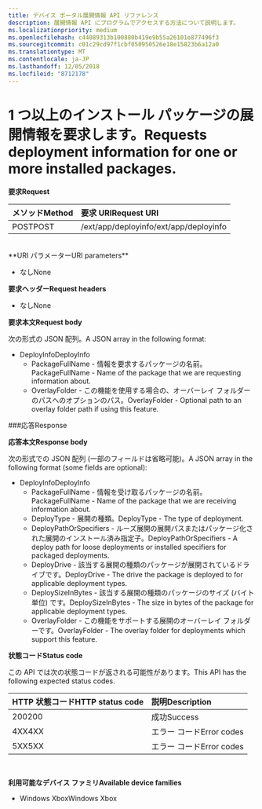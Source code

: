 ```yaml
---
title: デバイス ポータル展開情報 API リファレンス
description: 展開情報 API にプログラムでアクセスする方法について説明します。
ms.localizationpriority: medium
ms.openlocfilehash: c44089313b100880b419e9b55a26101e877496f3
ms.sourcegitcommit: c01c29cd97f1cbf050950526e18e15823b6a12a0
ms.translationtype: MT
ms.contentlocale: ja-JP
ms.lasthandoff: 12/05/2018
ms.locfileid: "8712178"
---
```

# <a name="requests-deployment-information-for-one-or-more-installed-packages"></a><span data-ttu-id="3ff37-103">1 つ以上のインストール パッケージの展開情報を要求します。</span><span class="sxs-lookup"><span data-stu-id="3ff37-103">Requests deployment information for one or more installed packages.</span></span>

**<span data-ttu-id="3ff37-104">要求</span><span class="sxs-lookup"><span data-stu-id="3ff37-104">Request</span></span>**

<span data-ttu-id="3ff37-105">メソッド</span><span class="sxs-lookup"><span data-stu-id="3ff37-105">Method</span></span>      | <span data-ttu-id="3ff37-106">要求 URI</span><span class="sxs-lookup"><span data-stu-id="3ff37-106">Request URI</span></span>
:------     | :------
<span data-ttu-id="3ff37-107">POST</span><span class="sxs-lookup"><span data-stu-id="3ff37-107">POST</span></span> | <span data-ttu-id="3ff37-108">/ext/app/deployinfo</span><span class="sxs-lookup"><span data-stu-id="3ff37-108">/ext/app/deployinfo</span></span>
<br />
**<span data-ttu-id="3ff37-109">URI パラメーター</span><span class="sxs-lookup"><span data-stu-id="3ff37-109">URI parameters</span></span>**

 - <span data-ttu-id="3ff37-110">なし</span><span class="sxs-lookup"><span data-stu-id="3ff37-110">None</span></span>

**<span data-ttu-id="3ff37-111">要求ヘッダー</span><span class="sxs-lookup"><span data-stu-id="3ff37-111">Request headers</span></span>**

- <span data-ttu-id="3ff37-112">なし</span><span class="sxs-lookup"><span data-stu-id="3ff37-112">None</span></span>

**<span data-ttu-id="3ff37-113">要求本文</span><span class="sxs-lookup"><span data-stu-id="3ff37-113">Request body</span></span>**

<span data-ttu-id="3ff37-114">次の形式の JSON 配列。</span><span class="sxs-lookup"><span data-stu-id="3ff37-114">A JSON array in the following format:</span></span>

* <span data-ttu-id="3ff37-115">DeployInfo</span><span class="sxs-lookup"><span data-stu-id="3ff37-115">DeployInfo</span></span>
  * <span data-ttu-id="3ff37-116">PackageFullName - 情報を要求するパッケージの名前。</span><span class="sxs-lookup"><span data-stu-id="3ff37-116">PackageFullName - Name of the package that we are requesting information about.</span></span>
  * <span data-ttu-id="3ff37-117">OverlayFolder - この機能を使用する場合の、オーバーレイ フォルダーのパスへのオプションのパス。</span><span class="sxs-lookup"><span data-stu-id="3ff37-117">OverlayFolder - Optional path to an overlay folder path if using this feature.</span></span>

###<a name="response"></a><span data-ttu-id="3ff37-118">応答</span><span class="sxs-lookup"><span data-stu-id="3ff37-118">Response</span></span>

**<span data-ttu-id="3ff37-119">応答本文</span><span class="sxs-lookup"><span data-stu-id="3ff37-119">Response body</span></span>**

<span data-ttu-id="3ff37-120">次の形式での JSON 配列 (一部のフィールドは省略可能)。</span><span class="sxs-lookup"><span data-stu-id="3ff37-120">A JSON array in the following format (some fields are optional):</span></span>

* <span data-ttu-id="3ff37-121">DeployInfo</span><span class="sxs-lookup"><span data-stu-id="3ff37-121">DeployInfo</span></span>
  * <span data-ttu-id="3ff37-122">PackageFullName - 情報を受け取るパッケージの名前。</span><span class="sxs-lookup"><span data-stu-id="3ff37-122">PackageFullName - Name of the package that we are receiving information about.</span></span>
  * <span data-ttu-id="3ff37-123">DeployType - 展開の種類。</span><span class="sxs-lookup"><span data-stu-id="3ff37-123">DeployType - The type of deployment.</span></span>
  * <span data-ttu-id="3ff37-124">DeployPathOrSpecifiers - ルーズ展開の展開パスまたはパッケージ化された展開のインストール済み指定子。</span><span class="sxs-lookup"><span data-stu-id="3ff37-124">DeployPathOrSpecifiers - A deploy path for loose deployments or installed specifiers for packaged deployments.</span></span>
  * <span data-ttu-id="3ff37-125">DeployDrive - 該当する展開の種類のパッケージが展開されているドライブです。</span><span class="sxs-lookup"><span data-stu-id="3ff37-125">DeployDrive - The drive the package is deployed to for applicable deployment types.</span></span>
  * <span data-ttu-id="3ff37-126">DeploySizeInBytes - 該当する展開の種類のパッケージのサイズ (バイト単位) です。</span><span class="sxs-lookup"><span data-stu-id="3ff37-126">DeploySizeInBytes - The size in bytes of the package for applicable deployment types.</span></span>
  * <span data-ttu-id="3ff37-127">OverlayFolder - この機能をサポートする展開のオーバーレイ フォルダーです。</span><span class="sxs-lookup"><span data-stu-id="3ff37-127">OverlayFolder - The overlay folder for deployments which support this feature.</span></span>

**<span data-ttu-id="3ff37-128">状態コード</span><span class="sxs-lookup"><span data-stu-id="3ff37-128">Status code</span></span>**

<span data-ttu-id="3ff37-129">この API では次の状態コードが返される可能性があります。</span><span class="sxs-lookup"><span data-stu-id="3ff37-129">This API has the following expected status codes.</span></span>

<span data-ttu-id="3ff37-130">HTTP 状態コード</span><span class="sxs-lookup"><span data-stu-id="3ff37-130">HTTP status code</span></span>      | <span data-ttu-id="3ff37-131">説明</span><span class="sxs-lookup"><span data-stu-id="3ff37-131">Description</span></span>
:------     | :-----
<span data-ttu-id="3ff37-132">200</span><span class="sxs-lookup"><span data-stu-id="3ff37-132">200</span></span> | <span data-ttu-id="3ff37-133">成功</span><span class="sxs-lookup"><span data-stu-id="3ff37-133">Success</span></span>
<span data-ttu-id="3ff37-134">4XX</span><span class="sxs-lookup"><span data-stu-id="3ff37-134">4XX</span></span> | <span data-ttu-id="3ff37-135">エラー コード</span><span class="sxs-lookup"><span data-stu-id="3ff37-135">Error codes</span></span>
<span data-ttu-id="3ff37-136">5XX</span><span class="sxs-lookup"><span data-stu-id="3ff37-136">5XX</span></span> | <span data-ttu-id="3ff37-137">エラー コード</span><span class="sxs-lookup"><span data-stu-id="3ff37-137">Error codes</span></span>
<br />

**<span data-ttu-id="3ff37-138">利用可能なデバイス ファミリ</span><span class="sxs-lookup"><span data-stu-id="3ff37-138">Available device families</span></span>**

* <span data-ttu-id="3ff37-139">Windows Xbox</span><span class="sxs-lookup"><span data-stu-id="3ff37-139">Windows Xbox</span></span>